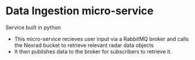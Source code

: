 # Data Ingestion micro-service  
Service built in python
- This micro-service recieves user input via a RabbitMQ broker and calls the Nexrad bucket to retrieve relevant radar data objects  
- It then publishes data to the broker for subscribers to retrieve it.  
